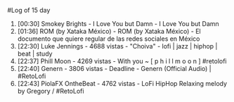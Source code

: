 #Log of 15 day

1. [00:30] Smokey Brights - I Love You but Damn - I Love You but Damn
1. [01:36] ROM (by Xataka México) - ROM (by Xataka México) - El documento que quiere regular de las redes sociales en México
1. [22:30] Luke Jennings - 4688 vistas - "Choiva" - lofi | jazz | hiphop | beat | study
1. [22:37] Phill Moon - 4269 vistas - With you ~ [ p h i l l  m o o n ] #retolofi
1. [22:40] Genern - 3806 vistas - Deadline - Genern (Official Audio) | #RetoLofi
1. [22:43] PiolaFX OntheBeat - 4762 vistas - LoFi HipHop Relaxing melody by Gregory / #RetoLofi
